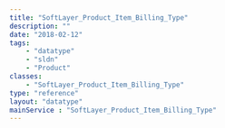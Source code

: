 ```yaml
---
title: "SoftLayer_Product_Item_Billing_Type"
description: ""
date: "2018-02-12"
tags:
    - "datatype"
    - "sldn"
    - "Product"
classes:
    - "SoftLayer_Product_Item_Billing_Type"
type: "reference"
layout: "datatype"
mainService : "SoftLayer_Product_Item_Billing_Type"
---
```

